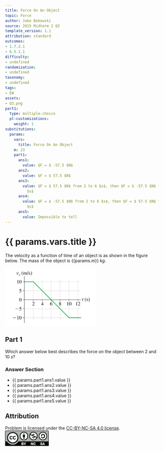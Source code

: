 ```yaml
---
title: Force On An Object
topic: Force
author: Jake Bobowski
source: 2015 Midterm 2 Q3
template_version: 1.1
attribution: standard
outcomes:
- 1.7.2.1
- 6.5.1.1
difficulty:
- undefined
randomization:
- undefined
taxonomy:
- undefined
tags:
- EW
assets:
- Q3.png
part1:
  type: multiple-choice
  pl-customizations:
    weight: 1
substitutions:
  params:
    vars:
      title: Force On An Object
    m: 23
    part1:
      ans1:
        value: $F = $ -57.5 $N$
      ans2:
        value: $F = $ 57.5 $N$
      ans3:
        value: $F = $ 57.5 $N$ from 2 to 6 $s$, then $F = $ -57.5 $N$ from 6 to 10
          $s$
      ans4:
        value: $F = $ -57.5 $N$ from 2 to 6 $s$, then $F = $ 57.5 $N$ from 6 to 10
          $s$
      ans5:
        value: Impossible to tell
---
```

# {{ params.vars.title }}
The velocity as a function of time of an object is as shown in the figure below. The mass of the
object is {{params.m}} $kg$.

<img src="Q3.png" alt="A graph of velocity and time. The object has a velocity of 10 meters per second at 0 to 2 seconds. The object's velocity decreases to 0 meters per second at 6 seconds. The object's velocity is at negative 10 meters per seconds from 10 to 12 seconds." width=300>

## Part 1

Which answer below best describes the force on the object between 2 and 10 $s$?

### Answer Section

- {{ params.part1.ans1.value }}
- {{ params.part1.ans2.value }}
- {{ params.part1.ans3.value }}
- {{ params.part1.ans4.value }}
- {{ params.part1.ans5.value }}

## Attribution

Problem is licensed under the [CC-BY-NC-SA 4.0 license](https://creativecommons.org/licenses/by-nc-sa/4.0/).<br> ![The Creative Commons 4.0 license requiring attribution-BY, non-commercial-NC, and share-alike-SA license.](https://raw.githubusercontent.com/firasm/bits/master/by-nc-sa.png)